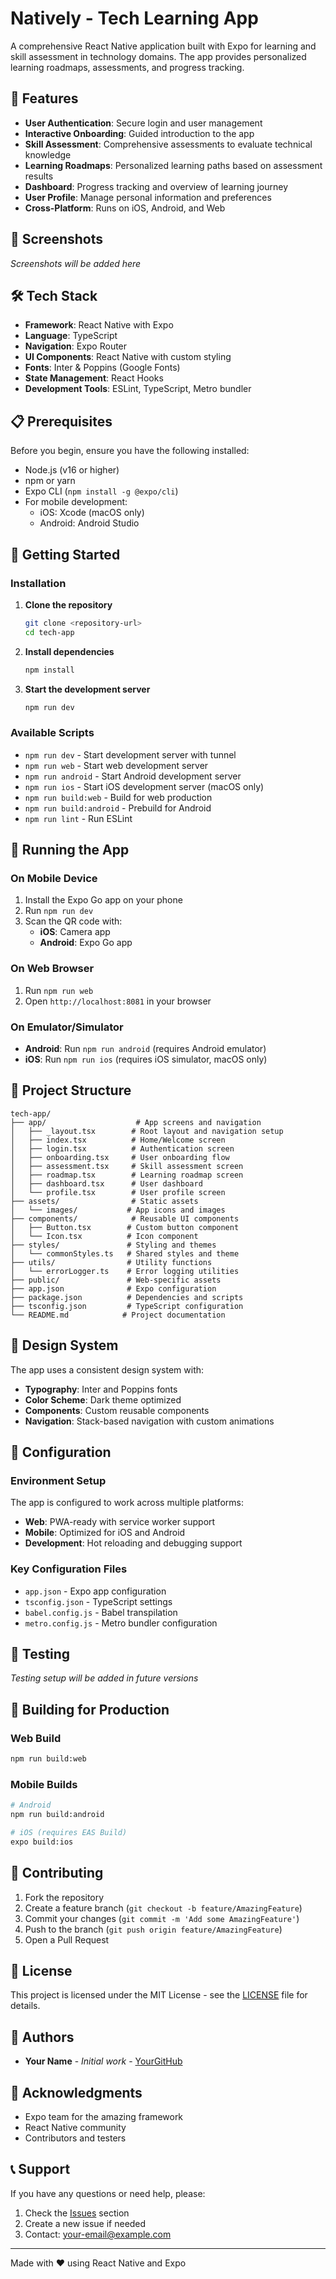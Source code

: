 # Natively - Tech Learning App

A comprehensive React Native application built with Expo for learning and skill assessment in technology domains. The app provides personalized learning roadmaps, assessments, and progress tracking.

## 🚀 Features

- **User Authentication**: Secure login and user management
- **Interactive Onboarding**: Guided introduction to the app
- **Skill Assessment**: Comprehensive assessments to evaluate technical knowledge
- **Learning Roadmaps**: Personalized learning paths based on assessment results
- **Dashboard**: Progress tracking and overview of learning journey
- **User Profile**: Manage personal information and preferences
- **Cross-Platform**: Runs on iOS, Android, and Web

## 📱 Screenshots

_Screenshots will be added here_

## 🛠️ Tech Stack

- **Framework**: React Native with Expo
- **Language**: TypeScript
- **Navigation**: Expo Router
- **UI Components**: React Native with custom styling
- **Fonts**: Inter & Poppins (Google Fonts)
- **State Management**: React Hooks
- **Development Tools**: ESLint, TypeScript, Metro bundler

## 📋 Prerequisites

Before you begin, ensure you have the following installed:

- Node.js (v16 or higher)
- npm or yarn
- Expo CLI (`npm install -g @expo/cli`)
- For mobile development:
  - iOS: Xcode (macOS only)
  - Android: Android Studio

## 🚀 Getting Started

### Installation

1. **Clone the repository**
   ```bash
   git clone <repository-url>
   cd tech-app
   ```

2. **Install dependencies**
   ```bash
   npm install
   ```

3. **Start the development server**
   ```bash
   npm run dev
   ```

### Available Scripts

- `npm run dev` - Start development server with tunnel
- `npm run web` - Start web development server
- `npm run android` - Start Android development server
- `npm run ios` - Start iOS development server (macOS only)
- `npm run build:web` - Build for web production
- `npm run build:android` - Prebuild for Android
- `npm run lint` - Run ESLint

## 📱 Running the App

### On Mobile Device

1. Install the Expo Go app on your phone
2. Run `npm run dev`
3. Scan the QR code with:
   - **iOS**: Camera app
   - **Android**: Expo Go app

### On Web Browser

1. Run `npm run web`
2. Open `http://localhost:8081` in your browser

### On Emulator/Simulator

- **Android**: Run `npm run android` (requires Android emulator)
- **iOS**: Run `npm run ios` (requires iOS simulator, macOS only)

## 📁 Project Structure

```
tech-app/
├── app/                    # App screens and navigation
│   ├── _layout.tsx        # Root layout and navigation setup
│   ├── index.tsx          # Home/Welcome screen
│   ├── login.tsx          # Authentication screen
│   ├── onboarding.tsx     # User onboarding flow
│   ├── assessment.tsx     # Skill assessment screen
│   ├── roadmap.tsx        # Learning roadmap screen
│   ├── dashboard.tsx      # User dashboard
│   └── profile.tsx        # User profile screen
├── assets/                # Static assets
│   └── images/           # App icons and images
├── components/            # Reusable UI components
│   ├── Button.tsx        # Custom button component
│   └── Icon.tsx          # Icon component
├── styles/               # Styling and themes
│   └── commonStyles.ts   # Shared styles and theme
├── utils/                # Utility functions
│   └── errorLogger.ts    # Error logging utilities
├── public/               # Web-specific assets
├── app.json              # Expo configuration
├── package.json          # Dependencies and scripts
├── tsconfig.json         # TypeScript configuration
└── README.md            # Project documentation
```

## 🎨 Design System

The app uses a consistent design system with:

- **Typography**: Inter and Poppins fonts
- **Color Scheme**: Dark theme optimized
- **Components**: Custom reusable components
- **Navigation**: Stack-based navigation with custom animations

## 🔧 Configuration

### Environment Setup

The app is configured to work across multiple platforms:

- **Web**: PWA-ready with service worker support
- **Mobile**: Optimized for iOS and Android
- **Development**: Hot reloading and debugging support

### Key Configuration Files

- `app.json` - Expo app configuration
- `tsconfig.json` - TypeScript settings
- `babel.config.js` - Babel transpilation
- `metro.config.js` - Metro bundler configuration

## 🧪 Testing

_Testing setup will be added in future versions_

## 📱 Building for Production

### Web Build
```bash
npm run build:web
```

### Mobile Builds
```bash
# Android
npm run build:android

# iOS (requires EAS Build)
expo build:ios
```

## 🤝 Contributing

1. Fork the repository
2. Create a feature branch (`git checkout -b feature/AmazingFeature`)
3. Commit your changes (`git commit -m 'Add some AmazingFeature'`)
4. Push to the branch (`git push origin feature/AmazingFeature`)
5. Open a Pull Request

## 📄 License

This project is licensed under the MIT License - see the [LICENSE](LICENSE) file for details.

## 👥 Authors

- **Your Name** - *Initial work* - [YourGitHub](https://github.com/Arjun-Walia)

## 🙏 Acknowledgments

- Expo team for the amazing framework
- React Native community
- Contributors and testers

## 📞 Support

If you have any questions or need help, please:

1. Check the [Issues](../../issues) section
2. Create a new issue if needed
3. Contact: your-email@example.com

---

Made with ❤️ using React Native and Expo
